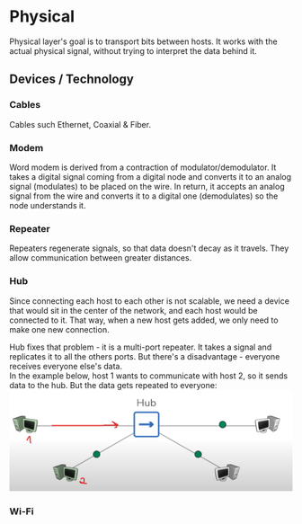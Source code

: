# Physical

Physical layer's goal is to transport bits between hosts. It works with the actual physical signal, without trying to interpret the data behind it.

## Devices / Technology

### Cables

Cables such Ethernet, Coaxial & Fiber.

### Modem

Word modem is derived from a contraction of modulator/demodulator. It takes a digital signal coming from a digital node and converts it to an analog signal (modulates) to be placed on the wire. In return, it accepts an analog signal from the wire and converts it to a digital one (demodulates) so the node understands it.

### Repeater

Repeaters regenerate signals, so that data doesn't decay as it travels. They allow communication between greater distances.

### Hub

Since connecting each host to each other is not scalable, we need a device that would sit in the center of the network, and each host would be connected to it. That way, when a new host gets added, we only need to make one new connection.

Hub fixes that problem - it is a multi-port repeater. It takes a signal and replicates it to all the others ports. But there's a disadvantage - everyone receives everyone else's data.  
In the example below, host 1 wants to communicate with host 2, so it sends data to the hub. But the data gets repeated to everyone:
![communication via hubs|500](/assets/2025-08-15-19-25-33.png)

### Wi-Fi

<!-- TBD -->
